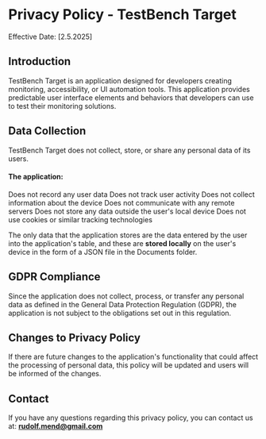 # Privacy Policy - TestBench Target

Effective Date: [2.5.2025]

## Introduction
TestBench Target  is an application designed for developers creating monitoring, accessibility, or UI automation tools. This application provides predictable user interface elements and behaviors that developers can use to test their monitoring solutions.
## Data Collection
TestBench Target  does not collect, store, or share any personal data of its users.



#### The application:

Does not record any user data
Does not track user activity
Does not collect information about the device
Does not communicate with any remote servers
Does not store any data outside the user's local device
Does not use cookies or similar tracking technologies


The only data that the application stores are the data entered by the user into the application's table, and these are **stored locally** on the user's device in the form of a JSON file in the Documents folder.

## GDPR Compliance

Since the application does not collect, process, or transfer any personal data as defined in the General Data Protection Regulation (GDPR), the application is not subject to the obligations set out in this regulation.

## Changes to Privacy Policy
If there are future changes to the application's functionality that could affect the processing of personal data, this policy will be updated and users will be informed of the changes.

## Contact
If you have any questions regarding this privacy policy, you can contact us at:
**rudolf.mend@gmail.com**
